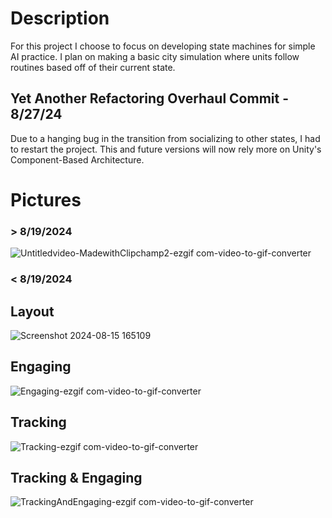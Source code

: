 # Description
For this project I choose to focus on developing state machines for simple AI practice. I plan on making a basic city simulation where units follow routines based off of their current state.

## Yet Another Refactoring Overhaul Commit - 8/27/24
Due to a hanging bug in the transition from socializing to other states, I had to restart the project. This and future versions will now rely more on Unity's Component-Based Architecture.

# Pictures
### > 8/19/2024
![Untitledvideo-MadewithClipchamp2-ezgif com-video-to-gif-converter](https://github.com/user-attachments/assets/66bc11f1-ad33-4c29-9c87-4a61d2c4ea3f)


### < 8/19/2024
## Layout
![Screenshot 2024-08-15 165109](https://github.com/user-attachments/assets/b490fe91-9cae-4921-8407-11030e1778e5)

## Engaging
![Engaging-ezgif com-video-to-gif-converter](https://github.com/user-attachments/assets/cc84b8dc-eddd-4167-a791-32401a573616)

## Tracking
![Tracking-ezgif com-video-to-gif-converter](https://github.com/user-attachments/assets/59ba0580-94d6-44d1-b3ea-74f24b648716)

## Tracking & Engaging
![TrackingAndEngaging-ezgif com-video-to-gif-converter](https://github.com/user-attachments/assets/1332b0f3-a50d-420c-a4d5-68a5f00aecf7)
